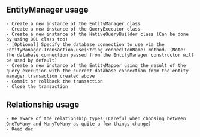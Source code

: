 ## EntityManager usage

    - Create a new instance of the EntityManager class
    - Create a new instance of the QueryExecutor class
    - Create a new instance of the NativeQueryBuilder class (Can be done by using OQL class too)
    - [Optional] Specify the database connection to use via the EntityManager.Transaction.use(String connecitonName) method. (Note: the database connection passed from the EntityManager constructor will be used by default)
    - Create a new instance of the EntityMapper using the result of the query execution with the current database connection from the entity manager transaction created above
    - Commit or rollback the transaction
    - Close the transaction

## Relationship usage

    - Be aware of the relationship types (Careful when choosing between OneToMany and ManyToMany as quite a few things change)
    - Read doc
